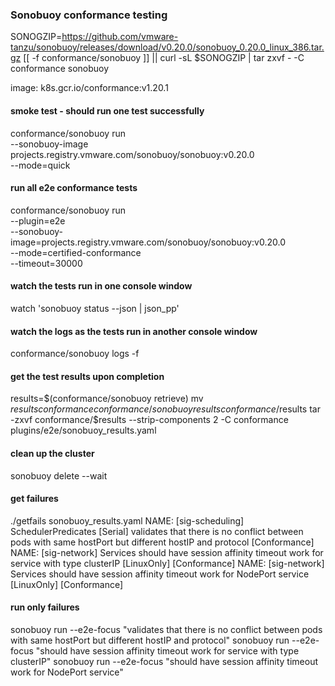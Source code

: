 
### Sonobuoy conformance testing

SONOGZIP=https://github.com/vmware-tanzu/sonobuoy/releases/download/v0.20.0/sonobuoy_0.20.0_linux_386.tar.gz
[[ -f conformance/sonobuoy ]] || curl -sL $SONOGZIP | tar zxvf - -C conformance sonobuoy

image: k8s.gcr.io/conformance:v1.20.1

#### smoke test - should run one test successfully

conformance/sonobuoy run\
 --sonobuoy-image projects.registry.vmware.com/sonobuoy/sonobuoy:v0.20.0\
 --mode=quick

#### run all e2e conformance tests

conformance/sonobuoy run\
 --plugin=e2e\
 --sonobuoy-image=projects.registry.vmware.com/sonobuoy/sonobuoy:v0.20.0\
 --mode=certified-conformance\
 --timeout=30000

####  watch the tests run in one console window

watch 'sonobuoy status --json | json_pp'

####  watch the logs as the tests run in another console window

conformance/sonobuoy logs -f

####  get the test results upon completion

results=$(conformance/sonobuoy retrieve)
mv $results conformance
conformance/sonobuoy results conformance/$results
tar -zxvf conformance/$results --strip-components 2 -C conformance plugins/e2e/sonobuoy_results.yaml

#### clean up the cluster

sonobuoy delete --wait

####  get failures

./getfails sonobuoy_results.yaml
NAME: [sig-scheduling] SchedulerPredicates [Serial] validates that there is no conflict between pods with same hostPort but different hostIP and protocol [Conformance]
NAME: [sig-network] Services should have session affinity timeout work for service with type clusterIP [LinuxOnly] [Conformance]
NAME: [sig-network] Services should have session affinity timeout work for NodePort service [LinuxOnly] [Conformance]

####  run only failures

sonobuoy run --e2e-focus "validates that there is no conflict between pods with same hostPort but different hostIP and protocol"
sonobuoy run --e2e-focus "should have session affinity timeout work for service with type clusterIP"
sonobuoy run --e2e-focus "should have session affinity timeout work for NodePort service"
